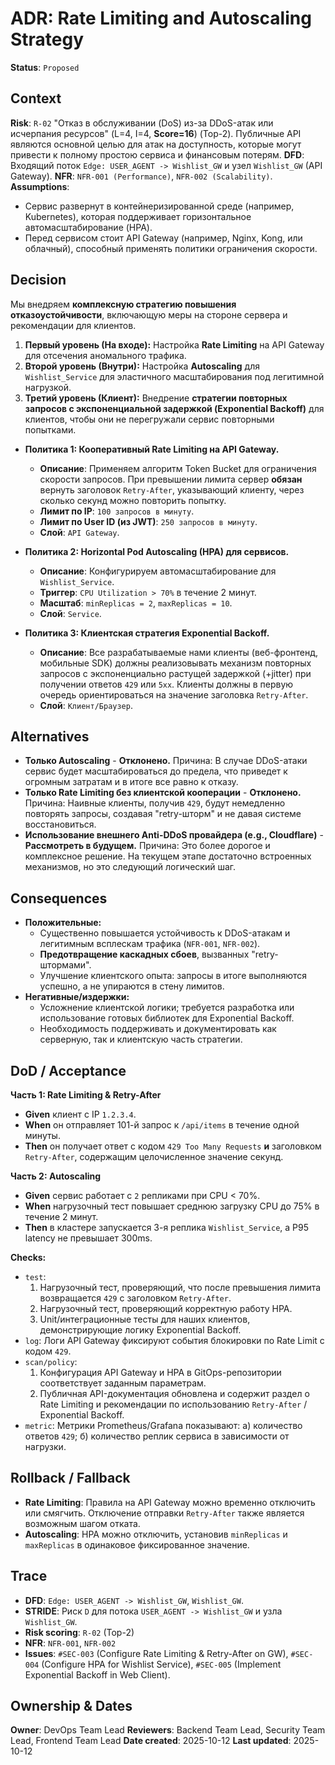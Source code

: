 # ADR: Rate Limiting and Autoscaling Strategy

**Status**: `Proposed`

## Context

**Risk**: `R-02` "Отказ в обслуживании (DoS) из-за DDoS-атак или исчерпания ресурсов" (L=4, I=4, **Score=16**) (Top-2). Публичные API являются основной целью для атак на доступность, которые могут привести к полному простою сервиса и финансовым потерям.
**DFD**: Входящий поток `Edge: USER_AGENT -> Wishlist_GW` и узел `Wishlist_GW` (API Gateway).
**NFR**: `NFR-001 (Performance)`, `NFR-002 (Scalability)`.
**Assumptions**:

- Сервис развернут в контейнеризированной среде (например, Kubernetes), которая поддерживает горизонтальное автомасштабирование (HPA).
- Перед сервисом стоит API Gateway (например, Nginx, Kong, или облачный), способный применять политики ограничения скорости.

## Decision

Мы внедряем **комплексную стратегию повышения отказоустойчивости**, включающую меры на стороне сервера и рекомендации для клиентов.

1.  **Первый уровень (На входе):** Настройка **Rate Limiting** на API Gateway для отсечения аномального трафика.
2.  **Второй уровень (Внутри):** Настройка **Autoscaling** для `Wishlist_Service` для эластичного масштабирования под легитимной нагрузкой.
3.  **Третий уровень (Клиент):** Внедрение **стратегии повторных запросов с экспоненциальной задержкой (Exponential Backoff)** для клиентов, чтобы они не перегружали сервис повторными попытками.

- **Политика 1: Кооперативный Rate Limiting на API Gateway.**

  - **Описание**: Применяем алгоритм Token Bucket для ограничения скорости запросов. При превышении лимита сервер **обязан** вернуть заголовок `Retry-After`, указывающий клиенту, через сколько секунд можно повторить попытку.
  - **Лимит по IP**: `100 запросов в минуту`.
  - **Лимит по User ID (из JWT)**: `250 запросов в минуту`.
  - **Слой**: `API Gateway`.

- **Политика 2: Horizontal Pod Autoscaling (HPA) для сервисов.**

  - **Описание**: Конфигурируем автомасштабирование для `Wishlist_Service`.
  - **Триггер**: `CPU Utilization > 70%` в течение 2 минут.
  - **Масштаб**: `minReplicas = 2`, `maxReplicas = 10`.
  - **Слой**: `Service`.

- **Политика 3: Клиентская стратегия Exponential Backoff.**
  - **Описание**: Все разрабатываемые нами клиенты (веб-фронтенд, мобильные SDK) должны реализовывать механизм повторных запросов с экспоненциально растущей задержкой (+jitter) при получении ответов `429` или `5xx`. Клиенты должны в первую очередь ориентироваться на значение заголовка `Retry-After`.
  - **Слой**: `Клиент/Браузер`.

## Alternatives

- **Только Autoscaling** - **Отклонено.** Причина: В случае DDoS-атаки сервис будет масштабироваться до предела, что приведет к огромным затратам и в итоге все равно к отказу.
- **Только Rate Limiting без клиентской кооперации** - **Отклонено.** Причина: Наивные клиенты, получив `429`, будут немедленно повторять запросы, создавая "retry-шторм" и не давая системе восстановиться.
- **Использование внешнего Anti-DDoS провайдера (e.g., Cloudflare)** - **Рассмотреть в будущем.** Причина: Это более дорогое и комплексное решение. На текущем этапе достаточно встроенных механизмов, но это следующий логический шаг.

## Consequences

- **Положительные:**
  - Существенно повышается устойчивость к DDoS-атакам и легитимным всплескам трафика (`NFR-001`, `NFR-002`).
  - **Предотвращение каскадных сбоев**, вызванных "retry-штормами".
  - Улучшение клиентского опыта: запросы в итоге выполняются успешно, а не упираются в стену лимитов.
- **Негативные/издержки:**
  - Усложнение клиентской логики; требуется разработка или использование готовых библиотек для Exponential Backoff.
  - Необходимость поддерживать и документировать как серверную, так и клиентскую часть стратегии.

## DoD / Acceptance

**Часть 1: Rate Limiting & Retry-After**

- **Given** клиент с IP `1.2.3.4`.
- **When** он отправляет 101-й запрос к `/api/items` в течение одной минуты.
- **Then** он получает ответ с кодом `429 Too Many Requests` **и** заголовком `Retry-After`, содержащим целочисленное значение секунд.

**Часть 2: Autoscaling**

- **Given** сервис работает с `2` репликами при CPU < 70%.
- **When** нагрузочный тест повышает среднюю загрузку CPU до 75% в течение 2 минут.
- **Then** в кластере запускается 3-я реплика `Wishlist_Service`, а P95 latency не превышает 300ms.

**Checks:**

- `test`:
  1.  Нагрузочный тест, проверяющий, что после превышения лимита возвращается `429` с заголовком `Retry-After`.
  2.  Нагрузочный тест, проверяющий корректную работу HPA.
  3.  Unit/интеграционные тесты для наших клиентов, демонстрирующие логику Exponential Backoff.
- `log`: Логи API Gateway фиксируют события блокировки по Rate Limit с кодом `429`.
- `scan/policy`:
  1.  Конфигурация API Gateway и HPA в GitOps-репозитории соответствует заданным параметрам.
  2.  Публичная API-документация обновлена и содержит раздел о Rate Limiting и рекомендации по использованию `Retry-After` / Exponential Backoff.
- `metric`: Метрики Prometheus/Grafana показывают: а) количество ответов `429`; б) количество реплик сервиса в зависимости от нагрузки.

## Rollback / Fallback

- **Rate Limiting**: Правила на API Gateway можно временно отключить или смягчить. Отключение отправки `Retry-After` также является возможным шагом отката.
- **Autoscaling**: HPA можно отключить, установив `minReplicas` и `maxReplicas` в одинаковое фиксированное значение.

## Trace

- **DFD**: `Edge: USER_AGENT -> Wishlist_GW`, `Wishlist_GW`.
- **STRIDE**: Риск `D` для потока `USER_AGENT -> Wishlist_GW` и узла `Wishlist_GW`.
- **Risk scoring**: `R-02` (Top-2)
- **NFR**: `NFR-001`, `NFR-002`
- **Issues**: `#SEC-003` (Configure Rate Limiting & Retry-After on GW), `#SEC-004` (Configure HPA for Wishlist Service), `#SEC-005` (Implement Exponential Backoff in Web Client).

## Ownership & Dates

**Owner**: DevOps Team Lead
**Reviewers**: Backend Team Lead, Security Team Lead, Frontend Team Lead
**Date created**: 2025-10-12
**Last updated**: 2025-10-12
